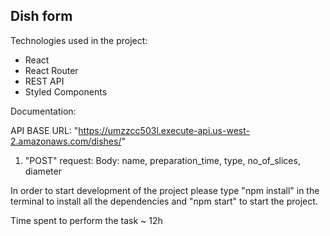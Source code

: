 ## Dish form

Technologies used in the project:

- React
- React Router
- REST API
- Styled Components

Documentation:

API BASE URL: "https://umzzcc503l.execute-api.us-west-2.amazonaws.com/dishes/"

1. "POST" request:
   Body:
   name,
   preparation_time,
   type,
   no_of_slices,
   diameter

In order to start development of the project please type "npm install" in the terminal to install all the dependencies and "npm start" to start the project.

Time spent to perform the task ~ 12h
